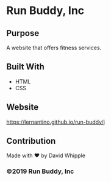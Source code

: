 # Run Buddy, Inc

## Purpose
A website that offers fitness services.

## Built With
* HTML
* CSS

## Website
https://lernantino.github.io/run-buddy/j

## Contribution

Made with ❤️ by David Whipple

### ©️2019 Run Buddy, Inc

